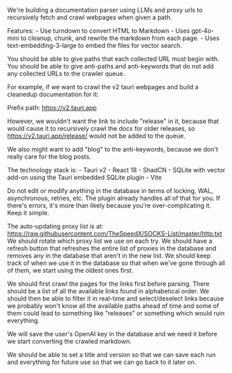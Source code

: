 We're building a documentation parser using LLMs and proxy urls to recursively fetch and crawl webpages when given a path.

Features:
    - Use turndown to convert HTML to Markdown
    - Uses gpt-4o-mini to cleanup, chunk, and rewrite the markdown from each page.
    - Uses text-embedding-3-large to embed the files for vector search.

You should be able to give paths that each collected URL must begin with.
You should be able to give anti-paths and anti-keywords that do not add any collected URLs to the crawler queue.

For example, if we want to crawl the v2 tauri webpages and build a cleanedup documentation for it:

Prefix path: https://v2.tauri.app

However, we wouldn't want the link to include "release" in it, because that would cause it to recursively crawl the docs for older releases, so https://v2.tauri.app/release/ would not be added to the queue.

We also might want to add "blog" to the anti-keywords, because we don't really care for the blog posts.

The technology stack is:
    - Tauri v2
    - React 18
    - ShadCN
    - SQLite with vector add-on using the Tauri embedded SQLite plugin
    - Vite

Do not edit or modify anything in the database in terms of locking, WAL, asynchronous, retries, etc. The plugin already handles all of that for you. If there's errors, it's more than likely because you're over-complicating it. Keep it simple.

The auto-updating proxy list is at: https://raw.githubusercontent.com/TheSpeedX/SOCKS-List/master/http.txt
We should rotate which proxy list we use on each try.
We should have a refresh button that refreshes the entire list of proxies in the database and removes any in the database that aren't in the new list.
We should keep track of when we use it in the database so that when we've gone through all of them, we start using the oldest ones first.

We should first crawl the pages for the links first before parsing. There should be a list of all the available links found in alphabetical order. We should then be able to filter it in real-time and select/deselect links because we probably won't know all the available paths ahead of time and some of them could lead to something like "releases" or something which would ruin everything.

We will save the user's OpenAI key in the database and we need it before we start converting the crawled markdown.

We should be able to set a title and version so that we can save each run and everything for future use so that we can go back to it later on.